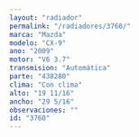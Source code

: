 ```yaml
---
layout: "radiador"
permalink: "/radiadores/3760/"
marca: "Mazda"
modelo: "CX-9"
ano: "2009"
motor: "V6 3.7"
transmision: "Automática"
parte: "438280"
clima: "Con clima"
alto: "19 11/16"
ancho: "29 5/16"
observaciones: ""
id: "3760"
---
```


